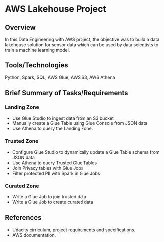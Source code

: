 # AWS Lakehouse Project

## Overview
In this Data Engineering with AWS project, the objective was to build a data lakehouse solution for sensor data which can be used by data scientists to train a machine learning model.

## Tools/Technologies
Python, Spark, SQL, AWS Glue, AWS S3, AWS Athena

## Brief Summary of Tasks/Requirements
### Landing Zone
* Use Glue Studio to ingest data from an S3 bucket
* Manually create a Glue Table using Glue Console from JSON data
* Use Athena to query the Landing Zone.

### Trusted Zone
* Configure Glue Studio to dynamically update a Glue Table schema from JSON data
* Use Athena to query Trusted Glue Tables
* Join Privacy tables with Glue Jobs
* Filter protected PII with Spark in Glue Jobs

### Curated Zone
* Write a Glue Job to join trusted data
* Write a Glue Job to create curated data

## References
* Udacity cirriculum, project requirements and specifications.
* AWS documentation.



















